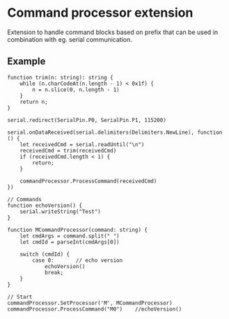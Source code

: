 # Command processor extension

Extension to handle command blocks based on prefix that can be used in combination with eg. serial communication.


## Example
```
function trim(n: string): string {
    while (n.charCodeAt(n.length - 1) < 0x1f) {
        n = n.slice(0, n.length - 1)
    }
    return n;
}

serial.redirect(SerialPin.P0, SerialPin.P1, 115200)

serial.onDataReceived(serial.delimiters(Delimiters.NewLine), function () {
    let receivedCmd = serial.readUntil("\n")
    receivedCmd = trim(receivedCmd)
    if (receivedCmd.length < 1) {
        return;
    }

    commandProcessor.ProcessCommand(receivedCmd)
})

// Commands
function echoVersion() {
    serial.writeString("Test")
}

function MCommandProcessor(command: string) {
    let cmdArgs = command.split(" ")
    let cmdId = parseInt(cmdArgs[0])

    switch (cmdId) {
        case 0:       // echo version
            echoVersion()
            break;
    }
}

// Start
commandProcessor.SetProcessor('M', MCommandProcessor)
commandProcessor.ProcessCommand("M0")    //echoVersion()
```